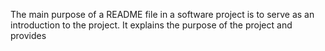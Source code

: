 The main purpose of a README file in a software project is to serve as an introduction to the project. It explains the purpose of the project and provides 
